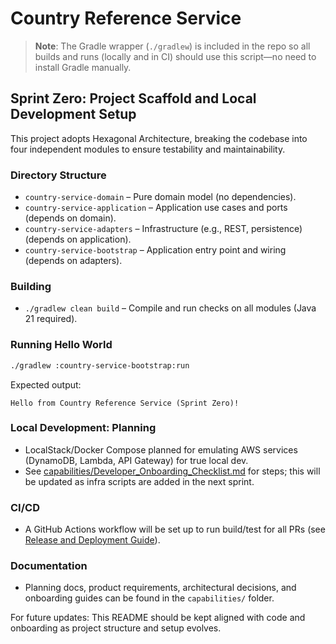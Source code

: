 # Country Reference Service

> **Note**: The Gradle wrapper (`./gradlew`) is included in the repo so all builds and runs (locally and in CI) should use this script—no need to install Gradle manually.

## Sprint Zero: Project Scaffold and Local Development Setup

This project adopts Hexagonal Architecture, breaking the codebase into four independent modules to ensure testability and maintainability.

### Directory Structure
- `country-service-domain` – Pure domain model (no dependencies).
- `country-service-application` – Application use cases and ports (depends on domain).
- `country-service-adapters` – Infrastructure (e.g., REST, persistence) (depends on application).
- `country-service-bootstrap` – Application entry point and wiring (depends on adapters).

### Building
- `./gradlew clean build` – Compile and run checks on all modules (Java 21 required).

### Running Hello World
```bash  
./gradlew :country-service-bootstrap:run
```
Expected output:
```
Hello from Country Reference Service (Sprint Zero)!
```

### Local Development: Planning
- LocalStack/Docker Compose planned for emulating AWS services (DynamoDB, Lambda, API Gateway) for true local dev.
- See [capabilities/Developer_Onboarding_Checklist.md](capabilities/Developer_Onboarding_Checklist.md) for steps; this will be updated as infra scripts are added in the next sprint.

### CI/CD
- A GitHub Actions workflow will be set up to run build/test for all PRs (see [Release and Deployment Guide](capabilities/Release_and_Deployment_Guide.md)).

### Documentation
- Planning docs, product requirements, architectural decisions, and onboarding guides can be found in the `capabilities/` folder.

For future updates: This README should be kept aligned with code and onboarding as project structure and setup evolves.
